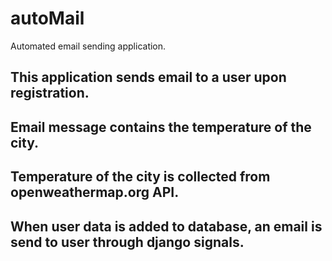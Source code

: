 # autoMail
Automated email sending application.
## This application sends email to a user upon registration.
## Email message contains the temperature of the city.
## Temperature of the city is collected from openweathermap.org API.
## When user data is added to database, an email is send to user through django signals.
